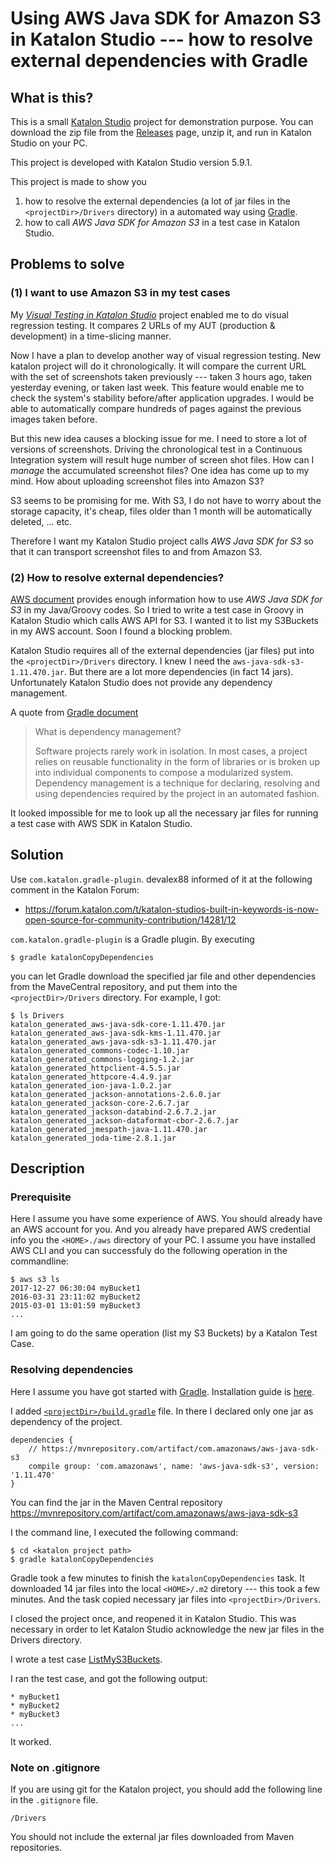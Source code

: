 Using AWS Java SDK for Amazon S3 in Katalon Studio --- how to resolve external dependencies with Gradle
===========

## What is this?

This is a small [Katalon Studio](https://www.katalon.com/) project for demonstration purpose.
You can download the zip file from the [Releases](https://github.com/kazurayam/UsingAwsSdkInKatalonStudio/releases) page, unzip it, and run in Katalon Studio on your PC.

This project is developed with Katalon Studio version 5.9.1.

This project is made to show you
1. how to resolve the external dependencies (a lot of jar files in the `<projectDir>/Drivers` directory) in a automated way using [Gradle](https://docs.gradle.org/current/userguide/introduction_dependency_management.html).
2. how to call *AWS Java SDK for Amazon S3* in a test case in Katalon Studio.

## Problems to solve

### (1) I want to use Amazon S3 in my test cases

My [*Visual Testing in Katalon Studio*](https://forum.katalon.com/t/visual-testing-in-katalon-studio/13361) project enabled me to do visual regression testing. It compares 2 URLs of my AUT (production & development) in a time-slicing manner.

Now I have a plan to develop another way of visual regression testing. New katalon project will do it chronologically. It will compare the current URL with the set of screenshots taken previously --- taken 3 hours ago, taken yesterday evening, or taken last week. This feature would enable me to check the system's stability before/after application upgrades. I would be able to automatically compare hundreds of pages against the previous images taken before.

But this new idea causes a blocking issue for me. I need to store a lot of versions of screenshots. Driving the chronological test in a Continuous Integration system will result huge number of screen shot files. How can I *manage* the accumulated screenshot files? One idea has come up to my mind. How about uploading screenshot files into Amazon S3?

S3 seems to be promising for me. With S3, I do not have to worry about the storage capacity, it's cheap, files older than 1 month will be automatically deleted, ... etc.

Therefore I want my Katalon Studio project calls *AWS Java SDK for S3* so that it can transport screenshot files to and from Amazon S3.

### (2) How to resolve external dependencies?

[AWS document](https://docs.aws.amazon.com/sdk-for-java/v1/developer-guide/examples-s3.html) provides enough information how to use *AWS Java SDK for S3* in my Java/Groovy codes. So I tried to write a test case in Groovy in Katalon Studio which calls AWS API for S3. I wanted it to list my S3Buckets in my AWS account. Soon I found a blocking problem.

Katalon Studio requires all of the external dependencies (jar files) put into the `<projectDir>/Drivers` directory. I knew I need the `aws-java-sdk-s3-1.11.470.jar`. But there are a lot more dependencies (in fact 14 jars). Unfortunately Katalon Studio does not provide any dependency management.

A quote from [Gradle document](https://docs.gradle.org/current/userguide/introduction_dependency_management.html)
>What is dependency management?
>
>Software projects rarely work in isolation. In most cases, a project relies on reusable functionality in the form of libraries or is broken up into individual components to compose a modularized system. Dependency management is a technique for declaring, resolving and using dependencies required by the project in an automated fashion.

It looked impossible for me to look up all the necessary jar files for running a test case with AWS SDK in Katalon Studio.

## Solution

Use `com.katalon.gradle-plugin`. devalex88 informed of it at the following comment in the Katalon Forum:
- https://forum.katalon.com/t/katalon-studios-built-in-keywords-is-now-open-source-for-community-contribution/14281/12

`com.katalon.gradle-plugin` is a Gradle plugin. By executing
```
$ gradle katalonCopyDependencies
```
you can let Gradle download the specified jar file and other dependencies from the MaveCentral repository, and put them into the `<projectDir>/Drivers` directory. For example, I got:

```
$ ls Drivers
katalon_generated_aws-java-sdk-core-1.11.470.jar
katalon_generated_aws-java-sdk-kms-1.11.470.jar
katalon_generated_aws-java-sdk-s3-1.11.470.jar
katalon_generated_commons-codec-1.10.jar
katalon_generated_commons-logging-1.2.jar
katalon_generated_httpclient-4.5.5.jar
katalon_generated_httpcore-4.4.9.jar
katalon_generated_ion-java-1.0.2.jar
katalon_generated_jackson-annotations-2.6.0.jar
katalon_generated_jackson-core-2.6.7.jar
katalon_generated_jackson-databind-2.6.7.2.jar
katalon_generated_jackson-dataformat-cbor-2.6.7.jar
katalon_generated_jmespath-java-1.11.470.jar
katalon_generated_joda-time-2.8.1.jar
```

## Description

### Prerequisite

Here I assume you have some experience of AWS. You should already have an AWS account for you. And you already have prepared AWS credential info you the `<HOME>./aws` directory of your PC. I assume you have installed AWS CLI and you can successfuly do the following operation in the commandline:
```
$ aws s3 ls
2017-12-27 06:30:04 myBucket1
2016-03-31 23:11:02 myBucket2
2015-03-01 13:01:59 myBucket3
...
```
I am going to do the same operation (list my S3 Buckets) by a Katalon Test Case.


### Resolving dependencies

Here I assume you have got started with [Gradle](https://gradle.org/guides/). Installation guide is [here](https://gradle.org/install/).

I added [`<projectDir>/build.gradle`](build.gradle) file. In there I declared only one jar as dependency of the project.
```
dependencies {
    // https://mvnrepository.com/artifact/com.amazonaws/aws-java-sdk-s3
    compile group: 'com.amazonaws', name: 'aws-java-sdk-s3', version: '1.11.470'
}
```

You can find the jar in the Maven Central repository https://mvnrepository.com/artifact/com.amazonaws/aws-java-sdk-s3

I the command line, I executed the following command:
```
$ cd <katalon project path>
$ gradle katalonCopyDependencies
```

Gradle took a few minutes to finish the `katalonCopyDependencies` task. It downloaded 14 jar files into the local `<HOME>/.m2` diretory --- this took a few minutes. And the task copied necessary jar files into `<projectDir>/Drivers`.

I closed the project once, and reopened it in Katalon Studio. This was necessary in order to let Katalon Studio acknowledge the new jar files in the Drivers directory.

I wrote a test case [ListMyS3Buckets](Scripts\ListMyS3Buckets\Script1545180936915.groovy).

I ran the test case, and got the following output:

```
* myBucket1
* myBucket2
* myBucket3
...
```

It worked.

### Note on .gitignore

If you are using git for the Katalon project, you should add the following line in the `.gitignore` file.
```
/Drivers
```
You should not include the external jar files downloaded from Maven repositories.
